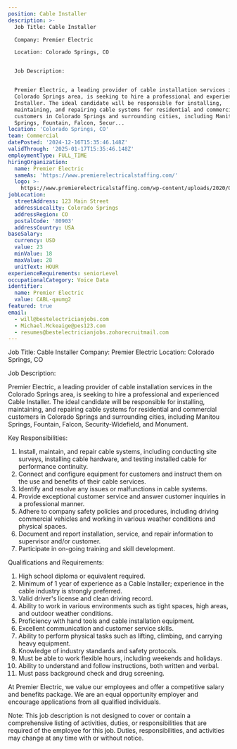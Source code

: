 ```yaml
---
position: Cable Installer
description: >-
  Job Title: Cable Installer

  Company: Premier Electric

  Location: Colorado Springs, CO


  Job Description:


  Premier Electric, a leading provider of cable installation services in the
  Colorado Springs area, is seeking to hire a professional and experienced Cable
  Installer. The ideal candidate will be responsible for installing,
  maintaining, and repairing cable systems for residential and commercial
  customers in Colorado Springs and surrounding cities, including Manitou
  Springs, Fountain, Falcon, Secur...
location: 'Colorado Springs, CO'
team: Commercial
datePosted: '2024-12-16T15:35:46.148Z'
validThrough: '2025-01-17T15:35:46.148Z'
employmentType: FULL_TIME
hiringOrganization:
  name: Premier Electric
  sameAs: 'https://www.premierelectricalstaffing.com/'
  logo: >-
    https://www.premierelectricalstaffing.com/wp-content/uploads/2020/05/Premier-Electrical-Staffing-logo.png
jobLocation:
  streetAddress: 123 Main Street
  addressLocality: Colorado Springs
  addressRegion: CO
  postalCode: '80903'
  addressCountry: USA
baseSalary:
  currency: USD
  value: 23
  minValue: 18
  maxValue: 28
  unitText: HOUR
experienceRequirements: seniorLevel
occupationalCategory: Voice Data
identifier:
  name: Premier Electric
  value: CABL-qaumg2
featured: true
email:
  - will@bestelectricianjobs.com
  - Michael.Mckeaige@pes123.com
  - resumes@bestelectricianjobs.zohorecruitmail.com
---
```




Job Title: Cable Installer
Company: Premier Electric
Location: Colorado Springs, CO

Job Description:

Premier Electric, a leading provider of cable installation services in the Colorado Springs area, is seeking to hire a professional and experienced Cable Installer. The ideal candidate will be responsible for installing, maintaining, and repairing cable systems for residential and commercial customers in Colorado Springs and surrounding cities, including Manitou Springs, Fountain, Falcon, Security-Widefield, and Monument.

Key Responsibilities:

1. Install, maintain, and repair cable systems, including conducting site surveys, installing cable hardware, and testing installed cable for performance continuity.
2. Connect and configure equipment for customers and instruct them on the use and benefits of their cable services.
3. Identify and resolve any issues or malfunctions in cable systems.
4. Provide exceptional customer service and answer customer inquiries in a professional manner.
5. Adhere to company safety policies and procedures, including driving commercial vehicles and working in various weather conditions and physical spaces.
6. Document and report installation, service, and repair information to supervisor and/or customer.
7. Participate in on-going training and skill development.

Qualifications and Requirements:

1. High school diploma or equivalent required.
2. Minimum of 1 year of experience as a Cable Installer; experience in the cable industry is strongly preferred.
3. Valid driver's license and clean driving record.
4. Ability to work in various environments such as tight spaces, high areas, and outdoor weather conditions.
5. Proficiency with hand tools and cable installation equipment.
6. Excellent communication and customer service skills.
7. Ability to perform physical tasks such as lifting, climbing, and carrying heavy equipment.
8. Knowledge of industry standards and safety protocols.
9. Must be able to work flexible hours, including weekends and holidays.
10. Ability to understand and follow instructions, both written and verbal.
11. Must pass background check and drug screening.

At Premier Electric, we value our employees and offer a competitive salary and benefits package. We are an equal opportunity employer and encourage applications from all qualified individuals.

Note: This job description is not designed to cover or contain a comprehensive listing of activities, duties, or responsibilities that are required of the employee for this job. Duties, responsibilities, and activities may change at any time with or without notice.
